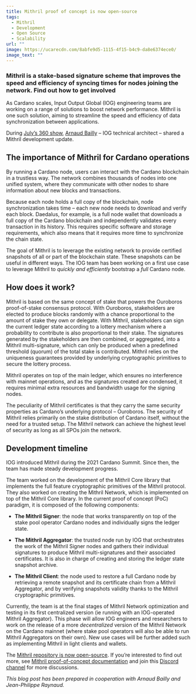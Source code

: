 ```yaml
---
title: Mithril proof of concept is now open-source
tags:
  - Mithril
  - Development
  - Open Source
  - Scalability
url: ""
image: https://ucarecdn.com/8abfe9d5-1115-4f15-b4c9-da8e6374ece0/
image_text: ""
---
```


### Mithril is a stake-based signature scheme that improves the speed and efficiency of syncing times for nodes joining the network. Find out how to get involved

As Cardano scales, Input Output Global (IOG) engineering teams are working on a range of solutions to boost network performance. Mithril is one such solution, aiming to streamline the speed and efficiency of data synchronization between applications.

During [July’s 360 show](https://www.youtube.com/watch?v=mHHVaxkHFrE&t=478s), [Arnaud Bailly](https://iohk.io/en/team/arnaud-bailly) – IOG technical architect – shared a Mithril development update.

## The importance of Mithril for Cardano operations

By running a Cardano node, users can interact with the Cardano blockchain in a trustless way. The network combines thousands of nodes into one unified system, where they communicate with other nodes to share information about new blocks and transactions.

Because each node holds a full copy of the blockchain, node synchronization takes time – each new node needs to download and verify each block. Daedalus, for example, is a full node wallet that downloads a full copy of the Cardano blockchain and independently validates every transaction in its history. This requires specific software and storage requirements, which also means that it requires more time to synchronize the chain state.

The goal of Mithril is to leverage the existing network to provide certified snapshots of all or part of the blockchain state. These snapshots can be useful in different ways. The IOG team has been working on a first use case to leverage Mithril to _quickly and efficiently_ bootstrap a _full_ Cardano node.

## How does it work?

Mithril is based on the same concept of stake that powers the Ouroboros proof-of-stake consensus protocol. With Ouroboros, stakeholders are elected to produce blocks randomly with a chance proportional to the amount of stake they own or delegate. With Mithril, stakeholders can sign the current ledger state according to a lottery mechanism where a probability to contribute is also proportional to their stake. The signatures generated by the stakeholders are then combined, or aggregated, into a Mithril multi-signature, which can only be produced when a predefined threshold (quorum) of the total stake is contributed. Mithril relies on the uniqueness guarantees provided by underlying cryptographic primitives to secure the lottery process.

Mithril operates on top of the main ledger, which ensures no interference with mainnet operations, and as the signatures created are condensed, it requires minimal extra resources and bandwidth usage for the signing nodes.

The peculiarity of Mithril certificates is that they carry the same security properties as Cardano’s underlying protocol – Ouroboros. The security of Mithril relies primarily on the stake distribution of Cardano itself, without the need for a trusted setup. The Mithril network can achieve the highest level of security as long as all SPOs join the network.

## Development timeline

IOG introduced Mithril during the 2021 Cardano Summit. Since then, the team has made steady development progress.

The team worked on the development of the Mithril Core library that implements the full feature cryptographic primitives of the Mithril protocol. They also worked on creating the Mithril Network, which is implemented on top of the Mithril Core library. In the current proof of concept (PoC) paradigm, it is composed of the following components:

*   **The Mithril Signer**: the node that works transparently on top of the stake pool operator Cardano nodes and individually signs the ledger state.
    
*   **The Mithril Aggregator**: the trusted node run by IOG that orchestrates the work of the Mithril Signer nodes and gathers their individual signatures to produce Mithril multi-signatures and their associated certificates. It is also in charge of creating and storing the ledger state snapshot archive.
    
*   **The Mithril Client**: the node used to restore a full Cardano node by retrieving a remote snapshot and its certificate chain from a Mithril Aggregator, and by verifying snapshots validity thanks to the Mithril cryptographic primitives.
    

Currently, the team is at the final stages of Mithril Network optimization and testing in its first centralized version (ie running with an IOG-operated Mithril Aggregator). This phase will allow IOG engineers and researchers to work on the release of a more _decentralized_ version of the Mithril Network on the Cardano mainnet (where stake pool operators will also be able to run Mithril Aggregators on their own). New use cases will be further added such as implementing Mithril in light clients and wallets.

The [Mithril repository is now open-source](https://github.com/input-output-hk/mithril). If you’re interested to find out more, see [Mithril proof-of-concept documentation](https://mithril.network/doc/) and join this [Discord channel](https://discord.gg/WmSVtQ5PjZ) for more discussions.

_This blog post has been prepared in cooperation with Arnaud Bailly and Jean-Philippe Raynaud._
